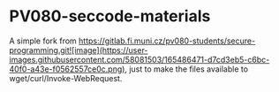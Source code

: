 # PV080-seccode-materials


A simple fork from https://gitlab.fi.muni.cz/pv080-students/secure-programming.git![image](https://user-images.githubusercontent.com/58081503/165486471-d7cd3eb5-c6bc-40f0-a43e-f0562557ce0c.png), just to make the files available to wget/curl/Invoke-WebRequest.
